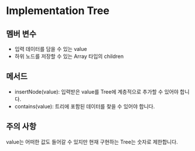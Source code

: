 # Implementation Tree

## 멤버 변수

- 입력 데이터를 담을 수 있는 value
- 하위 노드를 저장할 수 있는 Array 타입의 children

## 메서드

- insertNode(value): 입력받은 value를 Tree에 계층적으로 추가할 수 있어야 합니다.
- contains(value): 트리에 포함된 데이터를 찾을 수 있어야 합니다.

## 주의 사항

value는 어떠한 값도 들어갈 수 있지만 현재 구현하는 Tree는 숫자로 제한합니다.

